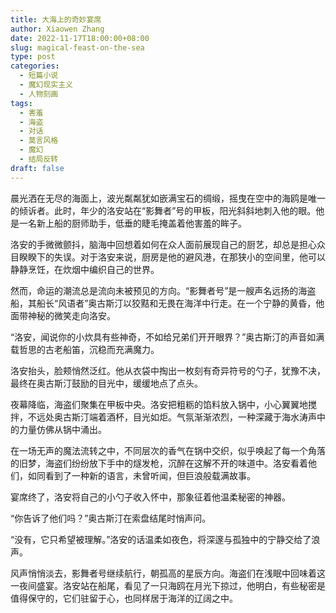 ```yaml
---
title: 大海上的奇妙宴席
author: Xiaowen Zhang
date: 2022-11-17T18:00:00+08:00
slug: magical-feast-on-the-sea
type: post
categories:
  - 短篇小说
  - 魔幻现实主义
  - 人物刻画
tags:
  - 害羞
  - 海盗
  - 对话
  - 莫言风格
  - 魔幻
  - 结局反转
draft: false
---
```


晨光洒在无尽的海面上，波光粼粼犹如嵌满宝石的绸缎，摇曳在空中的海鸥是唯一的倾诉者。此时，年少的洛安站在“影舞者”号的甲板，阳光斜斜地刺入他的眼。他是一名新上船的厨师助手，低垂的睫毛掩盖着他害羞的眸子。

洛安的手微微颤抖，脑海中回想着如何在众人面前展现自己的厨艺，却总是担心众目睽睽下的失误。对于洛安来说，厨房是他的避风港，在那狭小的空间里，他可以静静烹饪，在炊烟中编织自己的世界。

然而，命运的潮流总是流向未被预见的方向。“影舞者号”是一艘声名远扬的海盗船，其船长“风语者”奥古斯汀以狡黠和无畏在海洋中行走。在一个宁静的黄昏，他面带神秘的微笑走向洛安。

“洛安，闻说你的小炊具有些神奇，不如给兄弟们开开眼界？”奥古斯汀的声音如满载哲思的古老船笛，沉稳而充满魔力。

洛安抬头，脸颊悄然泛红。他从衣袋中掏出一枚刻有奇异符号的勺子，犹豫不决，最终在奥古斯汀鼓励的目光中，缓缓地点了点头。

夜幕降临，海盗们聚集在甲板中央。洛安把粗粝的馅料放入锅中，小心翼翼地搅拌，不远处奥古斯汀端着酒杯，目光如炬。气氛渐渐浓烈，一种深藏于海水涛声中的力量仿佛从锅中涌出。

在一场无声的魔法流转之中，不同层次的香气在锅中交织，似乎唤起了每一个角落的旧梦，海盗们纷纷放下手中的燧发枪，沉醉在这解不开的味道中。洛安看着他们，如同看到了一种新的语言，未曾听闻，但巨浪般载满故事。

宴席终了，洛安将自己的小勺子收入怀中，那象征着他温柔秘密的神器。

“你告诉了他们吗？”奥古斯汀在索盘结尾时悄声问。

“没有，它只希望被理解。”洛安的话温柔如夜色，将深邃与孤独中的宁静交给了浪声。

风声悄悄淡去，影舞者号继续航行，朝孤高的星辰方向。海盗们在浅眠中回味着这一夜间盛宴。洛安站在船尾，看见了一只海鸥在月光下掠过，他明白，有些秘密是值得保守的，它们驻留于心，也同样居于海洋的辽阔之中。